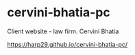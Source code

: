 # cervini-bhatia-pc
Client website - law firm. Cervini Bhatia

https://harp29.github.io/cervini-bhatia-pc/
